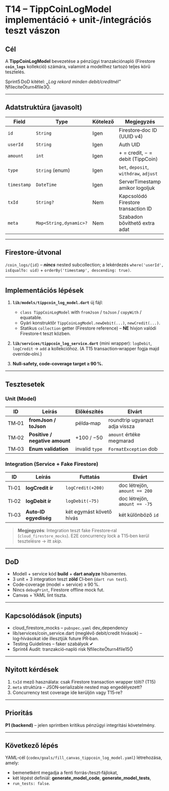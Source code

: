 # T14 – TippCoinLogModel implementáció + unit‑/integrációs teszt vászon

## Cél

A **TippCoinLogModel** bevezetése a pénzügyi tranzakciónapló (Firestore **`coin_logs`** kollekció) számára, valamint a modellhez tartozó teljes körű tesztelés.

Sprint5 DoD kitétel: *„Log rekord minden debit/creditnél”* fileciteturn4file3.

---

## Adatstruktúra (javasolt)

| Field       | Type                   | Kötelező | Megjegyzés                             |
| ----------- | ---------------------- | -------- | -------------------------------------- |
| `id`        | `String`               | Igen     | Firestore‑doc ID (UUID v4)             |
| `userId`    | `String`               | Igen     | Auth UID                               |
| `amount`    | `int`                  | Igen     | + = credit, − = debit (TippCoin)       |
| `type`      | `String` (enum)        | Igen     | `bet`, `deposit`, `withdraw`, `adjust` |
| `timestamp` | `DateTime`             | Igen     | ServerTimestamp amikor logoljuk        |
| `txId`      | `String?`              | Nem      | Kapcsolódó Firestore transaction ID    |
| `meta`      | `Map<String,dynamic>?` | Nem      | Szabadon bővíthető extra adat          |

---

## Firestore‑útvonal

`/coin_logs/{id}` – ***nincs*** nested subcollection; a lekérdezés `where('userId', isEqualTo: uid)` + `orderBy('timestamp', descending: true)`.

---

## Implementációs lépések

1. **`lib/models/tippcoin_log_model.dart`** új fájl:

   * `class TippCoinLogModel` with `fromJson` / `toJson` / `copyWith` / equatable.
   * Gyári konstruktőr `TippCoinLogModel.newDebit(...)`, `newCredit(...)`.
   * Statikus `collection` getter (Firestore reference) – **NE** hívjon valódi Firestore‑t teszt közben.
2. **`lib/services/tippcoin_log_service.dart`** (mini wrapper): `logDebit`, `logCredit` → `add` a kollekcióhoz. (A T15 transaction‑wrapper fogja majd override‑olni.)
3. **Null‑safety, code‑coverage target ≥ 90 %.**

---

## Tesztesetek

### Unit (Model)

| ID    | Leírás                         | Előkészítés    | Elvárt                         |
| ----- | ------------------------------ | -------------- | ------------------------------ |
| TM‑01 | **fromJson / toJson**          | példa‐map      | roundtrip ugyanazt adja vissza |
| TM‑02 | **Positive / negative amount** | +100 / −50     | `amount` értéke megmarad       |
| TM‑03 | **Enum validation**            | invalid `type` | `FormatException` dob          |

### Integration (Service + Fake Firestore)

| ID    | Leírás                | Futtatás                 | Elvárt                        |
| ----- | --------------------- | ------------------------ | ----------------------------- |
| TI‑01 | **logCredit ír**      | `logCredit(+200)`        | doc létrejön, `amount == 200` |
| TI‑02 | **logDebit ír**       | `logDebit(−75)`          | doc létrejön, `amount == -75` |
| TI‑03 | **Auto‑ID egyediség** | két egymást követő hívás | két különböző `id`            |

> **Megjegyzés**: Integration teszt fake Firestore‑ral (`cloud_firestore_mocks`). E2E concurrency lock a T15‑ben kerül tesztelésre → itt *skip*.

---

## DoD

* Modell + service kód **build** + **dart analyze** hibamentes.
* 3 unit + 3 integration teszt **zöld** CI‑ben (`dart run test`).
* Code‑coverage (model + service) ≥ 90 %.
* Nincs `debugPrint`, Firestore offline mock fut.
* Canvas + YAML lint tiszta.

---

## Kapcsolódások (inputs)

* cloud\_firestore\_mocks – `pubspec.yaml` dev\_dependency
* lib/services/coin\_service.dart (meglévő debit/credit hívások) – log‑hívásokat ide illesztjük future PR‑ban.
* Testing Guidelines – faker szabályok ✔
* Sprint4 Audit: tranzakció‑napló risk fileciteturn4file15

---

## Nyitott kérdések

1. `txId` mező használata: csak Firestore transaction wrapper tölti? (T15)
2. `meta` struktúra – JSON‑serializable nested map engedélyezett?
3. Concurrency test coverage ide kerüljön vagy T15‑re?

---

## Prioritás

**P1 (backend)** – jelen sprintben kritikus pénzügyi integritási követelmény.

---

## Következő lépés

YAML‑cél (`codex/goals/fill_canvas_tippcoin_log_model.yaml`) létrehozása, amely:

* bemenetként megadja a fenti forrás‑/teszt‑fájlokat,
* két lépést definiál: **generate\_model\_code**, **generate\_model\_tests**,
* `run_tests: false`.
